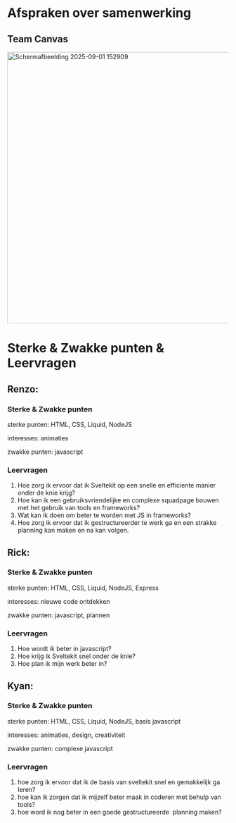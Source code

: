 # Afspraken over samenwerking
## Team Canvas
<img width="1248" height="616" alt="Schermafbeelding 2025-09-01 152909" src="https://github.com/user-attachments/assets/32a9d927-c4a5-41ba-a6e0-1d93d57977a0" />


# Sterke & Zwakke punten & Leervragen

## Renzo: 

### Sterke & Zwakke punten

sterke punten: HTML, CSS, Liquid, NodeJS

interesses: animaties

zwakke punten: javascript

### Leervragen

1. Hoe zorg ik ervoor dat ik Sveltekit op een snelle en efficiente manier onder de knie krijg?
2. Hoe kan ik een gebruiksvriendelijke en complexe squadpage bouwen met het gebruik van tools en frameworks?
3. Wat kan ik doen om beter te worden met JS in frameworks?
4. Hoe zorg ik ervoor dat ik gestructureerder te werk ga en een strakke planning kan maken en na kan volgen.



## Rick: 

### Sterke & Zwakke punten

sterke punten: HTML, CSS, Liquid, NodeJS, Express

interesses: nieuwe code ontdekken

zwakke punten: javascript, plannen

### Leervragen

1. Hoe wordt ik beter in javascript?
2. Hoe krijg ik Sveltekit snel onder de knie?
3. Hoe plan ik mijn werk beter in?


## Kyan: 

### Sterke & Zwakke punten

sterke punten: HTML, CSS, Liquid, NodeJS, basis javascript

interesses: animaties, design, creativiteit

zwakke punten: complexe javascript 

### Leervragen

1. hoe zorg ik ervoor dat ik de basis van sveltekit snel en gemakkelijk ga leren?
2. hoe kan ik zorgen dat ik mijzelf beter maak in coderen met behulp van tools?
3. hoe word ik nog beter in een goede gestructureerde  planning maken?
